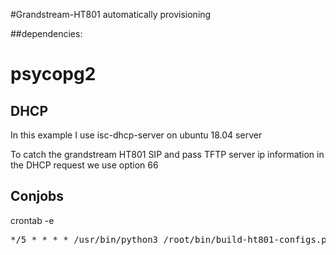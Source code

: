 #Grandstream-HT801 automatically provisioning


##dependencies:
# psycopg2

## DHCP
In this example I use isc-dhcp-server on ubuntu 18.04 server

To catch the grandstream HT801 SIP and pass TFTP server ip information in the DHCP request we use option 66

## Conjobs
crontab -e 
<pre>*/5 * * * * /usr/bin/python3 /root/bin/build-ht801-configs.py</pre>
